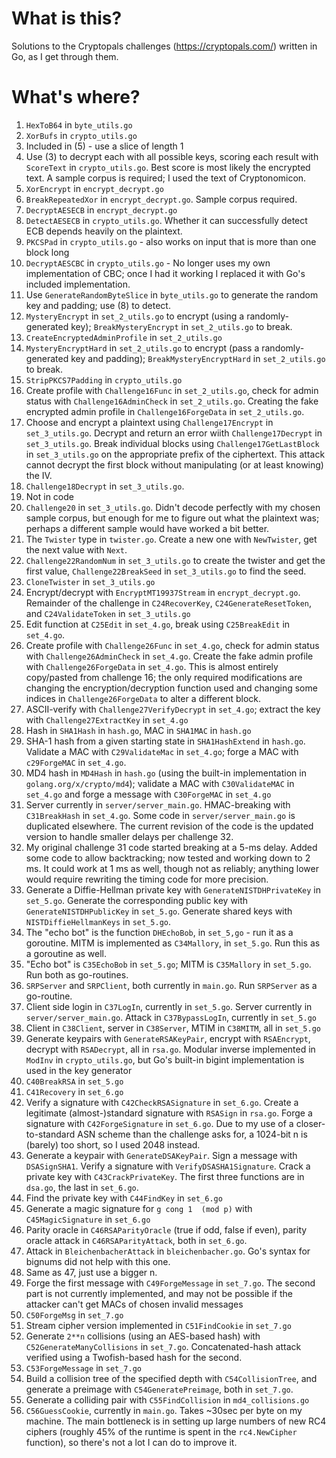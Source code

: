 # What is this?
Solutions to the Cryptopals challenges (https://cryptopals.com/) written in Go, as I get through them.

# What's where?
1. `HexToB64` in `byte_utils.go`
2. `XorBufs` in `crypto_utils.go`
3. Included in (5) - use a slice of length 1
4. Use (3) to decrypt each with all possible keys, scoring each result with `ScoreText` in `crypto_utils.go`. Best score is most likely the encrypted text. A sample corpus is required; I used the text of Cryptonomicon.
5. `XorEncrypt` in `encrypt_decrypt.go`
6. `BreakRepeatedXor` in `encrypt_decrypt.go`. Sample corpus required.
7. `DecryptAESECB` in `encrypt_decrypt.go`
8. `DetectAESECB` in `crypto_utils.go`. Whether it can successfully detect ECB depends heavily on the plaintext.
9. `PKCSPad` in `crypto_utils.go` - also works on input that is more than one block long
10. `DecryptAESCBC` in `crypto_utils.go` - No longer uses my own implementation of CBC; once I had it working I replaced it with Go's included implementation.
11. Use `GenerateRandomByteSlice` in `byte_utils.go` to generate the random key and padding; use (8) to detect.
12. `MysteryEncrypt` in `set_2_utils.go` to encrypt (using a randomly-generated key); `BreakMysteryEncrypt` in `set_2_utils.go` to break.
13. `CreateEncryptedAdminProfile` in `set_2_utils.go`
14. `MysteryEncryptHard` in `set_2_utils.go` to encrypt (pass a randomly-generated key and padding); `BreakMysteryEncryptHard` in `set_2_utils.go` to break.
15. `StripPKCS7Padding` in `crypto_utils.go`
16. Create profile with `Challenge16Func` in `set_2_utils.go`, check for admin status with `Challenge16AdminCheck` in `set_2_utils.go`. Creating the fake encrypted admin profile in `Challenge16ForgeData` in `set_2_utils.go`.
17. Choose and encrypt a plaintext using `Challenge17Encrypt` in `set_3_utils.go`. Decrypt and return an error wiith `Challenge17Decrypt` in `set_3_utils.go`. Break individual blocks using `Challenge17GetLastBlock` in `set_3_utils.go` on the appropriate prefix of the ciphertext. This attack cannot decrypt the first block without manipulating (or at least knowing) the IV.
18. `Challenge18Decrypt` in `set_3_utils.go`.
19. Not in code
20. `Challenge20` in `set_3_utils.go`. Didn't decode perfectly with my chosen sample corpus, but enough for me to figure out what the plaintext was; perhaps a different sample would have worked a bit better.
21. The `Twister` type in `twister.go`. Create a new one with `NewTwister`, get the next value with `Next`.
22. `Challenge22RandomNum` in `set_3_utils.go` to create the twister and get the first value, `Challenge22BreakSeed` in `set_3_utils.go` to find the seed.
23. `CloneTwister` in `set_3_utils.go`
24. Encrypt/decrypt with `EncryptMT19937Stream` in `encrypt_decrypt.go`. Remainder of the challenge in `C24RecoverKey`, `C24GenerateResetToken`, and `C24ValidateToken` in `set_3_utils.go`
25. Edit function at `C25Edit` in `set_4.go`, break using `C25BreakEdit` in `set_4.go`.
26. Create profile with `Challenge26Func` in `set_4.go`, check for admin status with `Challenge26AdminCheck` in `set_4.go`. Create the fake admin profile with `Challenge26ForgeData` in `set_4.go`. This is almost entirely copy/pasted from challenge 16; the only required modifications are changing the encryption/decryption function used and changing some indices in `Challenge26ForgeData` to alter a different block.
27. ASCII-verify with `Challenge27VerifyDecrypt` in `set_4.go`; extract the key with `Challenge27ExtractKey` in `set_4.go`
28. Hash in `SHA1Hash` in `hash.go`, MAC in `SHA1MAC` in `hash.go`
29. SHA-1 hash from a given starting state in `SHA1HashExtend` in `hash.go`. Validate a MAC with `C29ValidateMac` in `set_4.go`; forge a MAC with `c29ForgeMAC` in `set_4.go`.
30. MD4 hash in `MD4Hash` in `hash.go` (using the built-in implementation in `golang.org/x/crypto/md4`); validate a MAC with `C30ValidateMAC` in `set_4.go` and forge a message with `C30ForgeMAC` in `set_4.go`
31. Server currently in `server/server_main.go`. HMAC-breaking with `C31BreakHash` in `set_4.go`. Some code in `server/server_main.go` is duplicated elsewhere. The current revision of the code is the updated version to handle smaller delays per challenge 32.
32. My original challenge 31 code started breaking at a 5-ms delay. Added some code to allow backtracking; now tested and working down to 2 ms. It could work at 1 ms as well, though not as reliably; anything lower would require rewriting the timing code for more precision.
33. Generate a Diffie-Hellman private key with `GenerateNISTDHPrivateKey` in `set_5.go`. Generate the corresponding public key with `GenerateNISTDHPublicKey` in `set_5.go`. Generate shared keys with `NISTDiffieHellmanKeys` in `set_5.go`.
34. The "echo bot" is the function `DHEchoBob`, in `set_5,go` - run it as a goroutine. MITM is implemented as `C34Mallory`, in `set_5.go`. Run this as a goroutine as well.
35. "Echo bot" is `C35EchoBob` in `set_5.go`; MITM is `C35Mallory` in `set_5.go`. Run both as go-routines.
36. `SRPServer` and `SRPClient`, both currently in `main.go`. Run `SRPServer` as a go-routine.
37. Client side login in `C37LogIn`, currently in `set_5.go`. Server currently in `server/server_main.go`. Attack in `C37BypassLogIn`, currently in `set_5.go`
38. Client in `C38Client`, server in `C38Server`, MTIM in `C38MITM`, all in `set_5.go`
39. Generate keypairs with `GenerateRSAKeyPair`, encrypt with `RSAEncrypt`, decrypt with `RSADecrypt`, all in `rsa.go`. Modular inverse implemented in `ModInv` in `crypto_utils.go`, but Go's built-in bigint implementation is used in the key generator
40. `C40BreakRSA` in `set_5.go`
41. `C41Recovery` in `set_6.go`
42. Verify a signature with `C42CheckRSASignature` in `set_6.go`. Create a legitimate (almost-)standard signature with `RSASign` in `rsa.go`. Forge a signature with `C42ForgeSignature` in `set_6.go`. Due to my use of a closer-to-standard ASN scheme than the challenge asks for, a 1024-bit n is (barely) too short, so I used 2048 instead.
43. Generate a keypair with `GenerateDSAKeyPair`. Sign a message with `DSASignSHA1`. Verify a signature with `VerifyDSASHA1Signature`. Crack a private key with `C43CrackPrivateKey`. The first three functions are in `dsa.go`, the last in `set_6.go`.
44. Find the private key with `C44FindKey` in `set_6.go`
45. Generate a magic signature for `g cong 1  (mod p)` with `C45MagicSignature` in `set_6.go`
46. Parity oracle in `C46RSAParityOracle` (true if odd, false if even), parity oracle attack in `C46RSAParityAttack`, both in `set_6.go`.
47. Attack in `BleichenbacherAttack` in `bleichenbacher.go`. Go's syntax for bignums did not help with this one.
48. Same as 47, just use a bigger n.
49. Forge the first message with `C49ForgeMessage` in `set_7.go`. The second part is not currently implemented, and may not be possible if the attacker can't get MACs of chosen invalid messages
50. `C50ForgeMsg` in `set_7.go`
51. Stream cipher version implemented in `C51FindCookie` in `set_7.go`
52. Generate `2**n` collisions (using an AES-based hash) with `C52GenerateManyCollisions` in `set_7.go`. Concatenated-hash attack verified using a Twofish-based hash for the second.
53. `C53ForgeMessage` in `set_7.go`
54. Build a collision tree of the specified depth with `C54CollisionTree`, and generate a preimage with `C54GeneratePreimage`, both in `set_7.go`.
55. Generate a colliding pair with `C55FindCollision` in `md4_collisions.go`
56. `C56GuessCookie`, currently in `main.go`. Takes ~30sec per byte on my machine. The main bottleneck is in setting up large numbers of new RC4 ciphers (roughly 45% of the runtime is spent in the `rc4.NewCipher` function), so there's not a lot I can do to improve it.